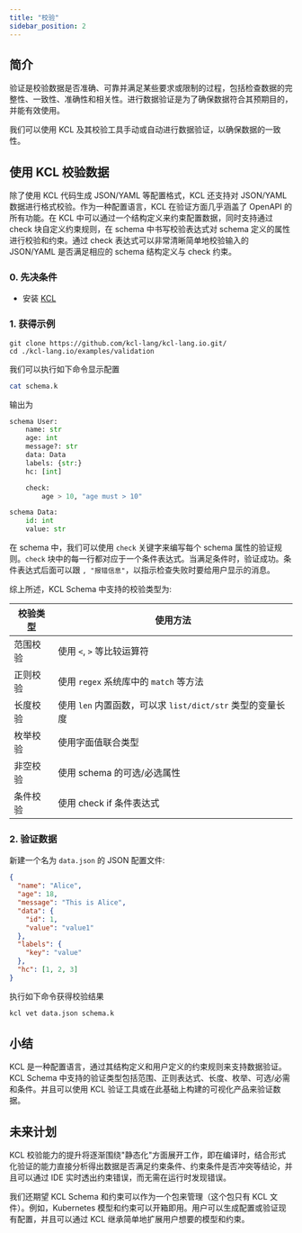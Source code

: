 ```yaml
---
title: "校验"
sidebar_position: 2
---
```


## 简介

验证是校验数据是否准确、可靠并满足某些要求或限制的过程，包括检查数据的完整性、一致性、准确性和相关性。进行数据验证是为了确保数据符合其预期目的，并能有效使用。

我们可以使用 KCL 及其校验工具手动或自动进行数据验证，以确保数据的一致性。

## 使用 KCL 校验数据

除了使用 KCL 代码生成 JSON/YAML 等配置格式，KCL 还支持对 JSON/YAML 数据进行格式校验。作为一种配置语言，KCL 在验证方面几乎涵盖了 OpenAPI 的所有功能。在 KCL 中可以通过一个结构定义来约束配置数据，同时支持通过 check 块自定义约束规则，在 schema 中书写校验表达式对 schema 定义的属性进行校验和约束。通过 check 表达式可以非常清晰简单地校验输入的 JSON/YAML 是否满足相应的 schema 结构定义与 check 约束。

### 0. 先决条件

- 安装 [KCL](https://kcl-lang.io/docs/user_docs/getting-started/install)

### 1. 获得示例

```shell
git clone https://github.com/kcl-lang/kcl-lang.io.git/
cd ./kcl-lang.io/examples/validation
```

我们可以执行如下命令显示配置

```bash
cat schema.k
```

输出为

```python
schema User:
    name: str
    age: int
    message?: str
    data: Data
    labels: {str:}
    hc: [int]

    check:
        age > 10, "age must > 10"

schema Data:
    id: int
    value: str
```

在 schema 中，我们可以使用 `check` 关键字来编写每个 schema 属性的验证规则。`check` 块中的每一行都对应于一个条件表达式。当满足条件时，验证成功。条件表达式后面可以跟 `, "报错信息"`，以指示检查失败时要给用户显示的消息。

综上所述，KCL Schema 中支持的校验类型为:

| 校验类型 | 使用方法                                                   |
| -------- | ---------------------------------------------------------- |
| 范围校验 | 使用 `<`, `>` 等比较运算符                                 |
| 正则校验 | 使用 `regex` 系统库中的 `match` 等方法                     |
| 长度校验 | 使用 `len` 内置函数，可以求 `list/dict/str` 类型的变量长度 |
| 枚举校验 | 使用字面值联合类型                                         |
| 非空校验 | 使用 schema 的可选/必选属性                                |
| 条件校验 | 使用 check if 条件表达式                                   |

### 2. 验证数据

新建一个名为 `data.json` 的 JSON 配置文件:

```json
{
  "name": "Alice",
  "age": 18,
  "message": "This is Alice",
  "data": {
    "id": 1,
    "value": "value1"
  },
  "labels": {
    "key": "value"
  },
  "hc": [1, 2, 3]
}
```

执行如下命令获得校验结果

```bash
kcl vet data.json schema.k
```

## 小结

KCL 是一种配置语言，通过其结构定义和用户定义的约束规则来支持数据验证。KCL Schema 中支持的验证类型包括范围、正则表达式、长度、枚举、可选/必需和条件。并且可以使用 KCL 验证工具或在此基础上构建的可视化产品来验证数据。

## 未来计划

KCL 校验能力的提升将逐渐围绕"静态化"方面展开工作，即在编译时，结合形式化验证的能力直接分析得出数据是否满足约束条件、约束条件是否冲突等结论，并且可以通过 IDE 实时透出约束错误，而无需在运行时发现错误。

我们还期望 KCL Schema 和约束可以作为一个包来管理（这个包只有 KCL 文件）。例如，Kubernetes 模型和约束可以开箱即用。用户可以生成配置或验证现有配置，并且可以通过 KCL 继承简单地扩展用户想要的模型和约束。
